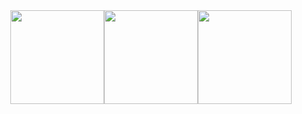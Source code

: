 <div style="display: flex; flex-direction: row; justify-content: center">
  <a>
    <img style="height: 150px;" src="https://github-readme-stats.vercel.app/api?username=cmalagacode&show_icons=true&theme=tokyonight&rank_icon=github&hide_title=true" />
  </a>
  <a>
    <img style="height: 150px;"  src="https://github-readme-stats.vercel.app/api/top-langs/?username=cmalagacode&theme=tokyonight&hide_title=true" />
  </a>
  <a>
    <img style="height: 150px;"  src="https://github-readme-stats.vercel.app/api/top-langs/?username=cmalagacode&theme=tokyonight&hide_title=true" />
  </a>
</div>

